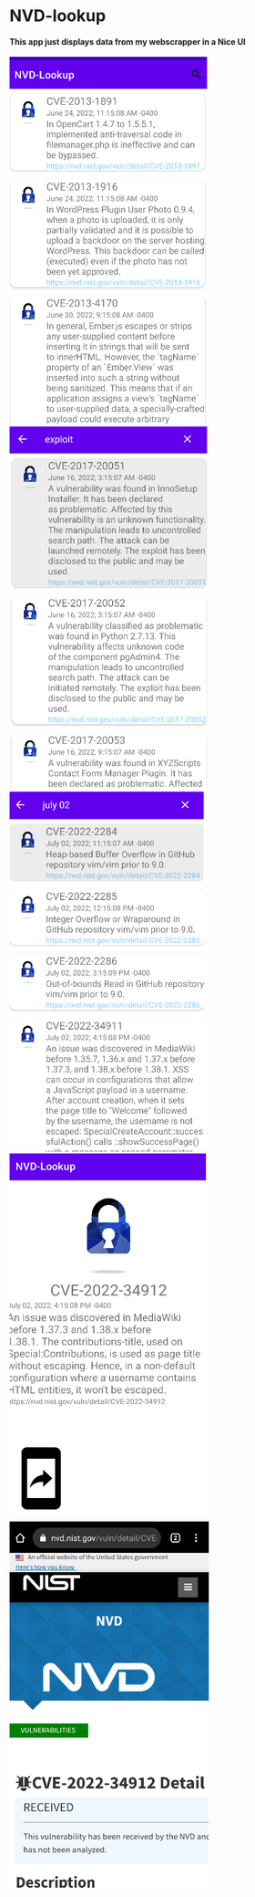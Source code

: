 # NVD-lookup

#### This app just displays data from my webscrapper in a Nice UI

![alt text](https://github.com/baric6/NVD-lookup/blob/main/screenShots/1.png)
<br/>
![alt text](https://github.com/baric6/NVD-lookup/blob/main/screenShots/2.png)
<br/>
![alt text](https://github.com/baric6/NVD-lookup/blob/main/screenShots/3.png)
<br/>
![alt text](https://github.com/baric6/NVD-lookup/blob/main/screenShots/4.png)
<br/>
![alt text](https://github.com/baric6/NVD-lookup/blob/main/screenShots/5.png)
